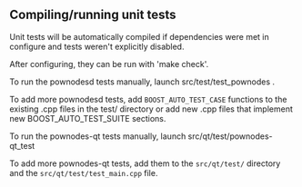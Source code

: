 Compiling/running unit tests
------------------------------------

Unit tests will be automatically compiled if dependencies were met in configure
and tests weren't explicitly disabled.

After configuring, they can be run with 'make check'.

To run the pownodesd tests manually, launch src/test/test_pownodes .

To add more pownodesd tests, add `BOOST_AUTO_TEST_CASE` functions to the existing
.cpp files in the test/ directory or add new .cpp files that
implement new BOOST_AUTO_TEST_SUITE sections.

To run the pownodes-qt tests manually, launch src/qt/test/pownodes-qt_test

To add more pownodes-qt tests, add them to the `src/qt/test/` directory and
the `src/qt/test/test_main.cpp` file.
